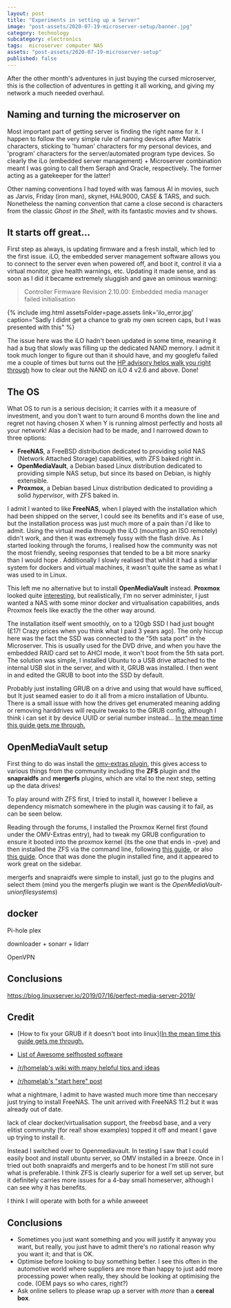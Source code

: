 ```yaml
---
layout: post
title: "Experiments in setting up a Server"
image: "post-assets/2020-07-19-microserver-setup/banner.jpg"
category: technology
subcategory: electronics
tags:  microserver computer NAS
assets: "post-assets/2020-07-19-microserver-setup"
published: false
---
```


After the other month's adventures in just buying the cursed microserver, this is the collection of adventures in getting it all working, and giving my network a much  needed overhaul.

## Naming and turning the microserver on

Most important part of getting server is finding the right name for it. I happen to follow the very simple rule of naming devices after Matrix characters, sticking to 'human' characters for my personal devices, and 'program' characters for the server/automated program type devices. So clearly the iLo (embedded server management) + Microserver combination meant I was going to call them Seraph and Oracle, respectively. The former acting as a gatekeeper for the latter!

Other naming conventions I had toyed with was famous AI in movies, such as Jarvis, Friday (iron man), skynet, HAL9000, CASE & TARS, and such. Nonetheless the naming convention that came a close second is characters from the classic *Ghost in the Shell*, with its fantastic movies and tv shows.

## It starts off great...

First step as always, is updating firmware and a fresh install, which led to the first issue. iLO, the embedded server management software allows you to connect to the server even when powered off, and boot it, control it via a virtual monitor, give health warnings, etc. Updating it made sense, and as soon as I did it became extremely sluggish and gave an ominous warning:

 > Controller Firmware Revision 2.10.00: Embedded media manager failed initialisation

{% include img.html assetsFolder=page.assets link='ilo_error.jpg' caption="Sadly I didnt get a chance to grab my own screen caps, but I was presented with this" %}

The issue here was the iLO hadn't been updated in some time, meaning it had a bug that slowly was filling up the dedicated NAND memory. I admit it took much longer to figure out than it should have, and my googlefu failed me a couple of times but turns out the [HP advisory helps walk you right through](https://support.hpe.com/hpesc/public/docDisplay?docId=emr_na-a00048622en_us) how to clear out the NAND on iLO 4 v2.6 and above. Done!

## The OS
What OS to run is a serious decision; it carries with it a measure of investment, and you don't want to turn around 6 months down the line and regret not having chosen X when Y is running almost perfectly and hosts all your network! Alas a decision had to be made, and I narrowed down to three options:
 - **FreeNAS**, a FreeBSD distribution dedicated to providing solid NAS (Network Attached Storage) capabilities, with ZFS baked right in.
 - **OpenMediaVault**, a Debian based Linux distribution dedicated to providing simple NAS setup, but since its based on Debian, is highly extensible.
 - **Proxmox**, a Debian based Linux distribution dedicated to providing a solid *hypervisor*, with ZFS baked in.

 I admit I wanted to like **FreeNAS**, when I played with the installation which had been shipped on the server, I could see its benefits and it's ease of use, but the installation process was just much more of a pain than i'd like to admit. Using the virtual media through the iLO (mounting an ISO remotely) didn't work, and then it was extremely fussy with the flash drive. As I started looking through the forums, I realised how the community was not the most friendly, seeing responses that tended to be a bit more snarky than I would hope . Additionally I slowly realised that whilst it had a similar system for dockers and virtual machines, it wasn't quite the same as what I was used to in Linux.

 This left me no alternative but to install **OpenMediaVault** instead. **Proxmox** looked quite [interesting](https://b3n.org/proxmox-vs-esxi/), but realistically, I'm no server administer, I just wanted a NAS with some minor docker and virtualisation capabilities, ands Proxmox feels like exactly the the other way around.

The installation itself went smoothly, on to a 120gb SSD I had just bought (£17! Crazy prices when you think what I paid 3 years ago). The only hiccup here was the fact the SSD was connected to the "5th sata port" in the Microserver. This is usually used for the DVD drive, and when you have the embedded RAID card set to AHCI mode, it won't boot from the 5th sata port. The solution was simple, I installed Ubuntu to a USB drive attached to the internal USB slot in the server, and with it, GRUB was installed. I then went in and edited the GRUB to boot into the SSD by default.

Probably just installing GRUB on a drive and using that would have sufficed, but It just seamed easier to do it all from a micro installation of Ubuntu. There is a small issue with how the drives get enumerated meaning adding or removing harddrives will require tweaks to the GRUB config, although I think i can set it by device UUID or serial number instead... [In the mean time this guide gets me through.](https://www.linux.com/training-tutorials/how-rescue-non-booting-grub-2-linux/)

## OpenMediaVault setup

First thing to do was install the [omv-extras plugin](https://omv-extras.org/), this gives access to various things from the community including the **ZFS** plugin and the **snapraidfs** and **mergerfs** plugins, which are vital to the next step, setting up the data drives!

To play around with ZFS first, I tried to install it, however I believe a dependency mismatch somewhere in the plugin was causing it to fail, as can be seen below.

Reading through the forums, I installed the Proxmox Kernel first (found under the OMV-Extras entry), had to tweak my GRUB configuration to ensure it booted into the proxmox kernel (its the one that ends in -pve) and then installed the ZFS via the command line, following [this guide](https://inlinuxveritas.com/Sk68PBb1U), or also [this guide](https://blog.linuxserver.io/2019/05/14/getting-started-with-zfs-on-linux/). Once that was done the plugin installed fine, and it appeared to work great on the sidebar.

mergerfs and snapraidfs were simple to install, just go to the plugins and select them (mind you the mergerfs plugin we want is the *OpenMediaVault-unionfilesystems*)

## docker

Pi-hole
plex

downloader + sonarr + lidarr

OpenVPN


## Conclusions

https://blog.linuxserver.io/2019/07/16/perfect-media-server-2019/


## Credit

 - [How to fix your GRUB if it doesn't boot into linux]([In the mean time this guide gets me through.](https://www.linux.com/training-tutorials/how-rescue-non-booting-grub-2-linux/)

 - [List of Awesome selfhosted software](https://github.com/awesome-selfhosted/awesome-selfhosted)

 - [/r/homelab's wiki with many helpful tips and ideas](https://www.reddit.com/r/homelab/wiki/software#wiki_homelab_software)

 - [/r/homelab's "start here" post](https://www.reddit.com/r/homelab/comments/5gz4yp/stumbled_into_rhomelab_start_here/)

what a nightmare, I admit to have wasted much more time than neccesary just trying to install FreeNAS. The unit arrived with FreeNAS 11.2 but it was already out of date.

lack of clear docker/virtualisation support, the freebsd base, and a very elitist community (for real! show examples) topped it off and meant I gave up trying to install it.

Instead I switched over to Openmediavault. In testing I saw that I could easily boot and install ubuntu server, so OMV installed in a breeze. Once in I tried out both snapraidfs and mergerfs and to be honest I'm still not sure what is preferable. I think ZFS is clearly superior for a well set up server, but it definitely carries more issues for a 4-bay small homeserver, although I can see why it has benefits.

I think I will operate with both for a while anweeet





## Conclusions

 - Sometimes you just want something and you will justify it anyway you want, but really, you just have to admit there's no rational reason why you want it; and that is OK.
 - Optimise before looking to buy something better. I see this often in the automotive world where suppliers are more than happy to just add more processing power when really, they should be looking at optimising the code. (OEM pays so who cares, right?)
 - Ask online sellers to please wrap up a server with *more* than a **cereal box**.
